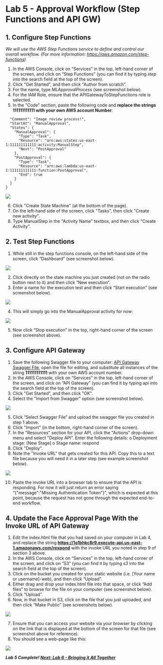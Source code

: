 # Lab 5 - Approval Workflow (Step Functions and API GW)

## 1. Configure Step Functions

_We will use the AWS Step Functions service to define and control our overall workflow.  (For more information: https://aws.amazon.com/step-functions)_

1.	In the AWS Console, click on “Services” in the top, left-hand corner of the screen, and click on “Step Functions” (you can find it by typing _step_ into the search field at the top of the screen).
2.	Click "Get Started", and then click "Author from scratch".
3.	For the name, type _MLApprovalProcess_ (see screenshot below).
4.	For the IAM Role, ensure that the APIGatewayToStepFunctions role is selected.
5.	In the "Code" section, paste the following code and **replace the strings 111111111111 with your own AWS account Number**:
```{
  "Comment": "Image review process!",
  "StartAt": "ManualApproval",
  "States": {
    "ManualApproval": {
      "Type": "Task",
      "Resource": "arn:aws:states:us-east-1:111111111111:activity:ManualStep",
      "Next": "PostApproval"
    },
    "PostApproval": {
      "Type": "Task",
      "Resource": "arn:aws:lambda:us-east-1:111111111111:function:PostApproval",
      "End": true
    }
  }
}
```

![](./Step_fns2.png)

6.	Click "Create State Machine" (at the bottom of the page).
7.	On the left-hand side of the screen, click "Tasks", then click "Create new activity".
8.	Type ManualStep in the "Activity Name" textbox, and then click "Create Activity".


## 2. Test Step Functions

1.	While still in the step functions console, on the left-hand side of the screen, click “Dashboard” (see screenshot below).

![](./Test_step_fns.png)

2.	Click directly on the state machine you just created (not on the radio button next to it) and then click “New execution”.
3.	Enter a name for the execution test and then click “Start execution” (see screenshot below).

![](./State_machines.png)

4.	This will simply go into the ManualApproval activity for now:

![](./New_execution.png)

5.	Now click “Stop execution” in the top, right-hand corner of the screen (see screenshot above).

## 3. Configure API Gateway

1.	Save the following Swagger file to your computer: [API Gateway Swagger File](./APIGatewayToStepFunctions-respond-swagger-apigateway.yaml), open the file for editing, and substitute all instances of the string **111111111111** with your own AWS account number.
2.	In the AWS Console, click on “Services” in the top, left-hand corner of the screen, and click on “API Gateway” (you can find it by typing api into the search field at the top of the screen).
3.	Click "Get Started", and then click "OK".
4.	Select the "Import from Swagger" option (see screenshot below).

![](./Create_new_api.png)

5.	Click “Select Swagger File” and upload the swagger file you created in step 1 above.
6.	Click "Import" (in the bottom, right-hand corner of the screen).
7.	In the "Resources" section for your API, click the "Actions" drop-down menu and select "Deploy API". Enter the following details:
o	 Deployment stage: [New Stage]
o	Stage name: respond
8.	Click "Deploy".
9.	Note the "Invoke URL" that gets created for this API.  Copy this to a text file because you will need it in a later step (see example screenshot below).

![](./Invoke_url.png)

10.	Paste the invoke URL into a browser tab to ensure that the API is responding. For now it will just return an error saying “{"message":"Missing Authentication Token"}”, which is expected at this point, because the request has not gone through the expected end-to-end workflow.


## 4. Update the Face Approval Page With the Invoke URL of API Gateway

1.	Edit the index.html file that you had saved on your computer in Lab 4, and replace the string **https://1o1bhkc8r9.execute-api.us-east-1.amazonaws.com/respond** with the invoke URL you noted in step 9 of section 3 above.
2.	In the AWS Console, click on “Services” in the top, left-hand corner of the screen, and click on “S3” (you can find it by typing _s3_ into the search field at the top of the screen).
3.	Click on the bucket you created for your static website (i.e. [Your name or username]-web), and then click “Upload”.
4.	Either drag and drop your index.html file into that space, or click “Add files” to browse for the file on your computer (see screenshot below).
5.	Click “Upload”.
6.	Now, in that bucket in S3, click on the file that you just uploaded, and then click “Make Public” (see screenshots below).

![](./Make_public.png)

7.	Ensure that you can access your website via your browser by clicking on the link that is displayed at the bottom of the screen for that file (see screenshot above for reference).
8.	You should see a web-page like this:

![](./Approval_page.png)


_**Lab 5 Complete! [Next: Lab 6 - Bringing it All Together](../Lab6%20-%20Bringing%20it%20All%20Together/Lab6%20-%20Bringing%20it%20All%20Together.md)**_
